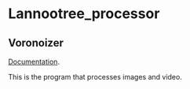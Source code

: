 # Lannootree_processor

## Voronoizer

[Documentation](./voronoizer/README.md).

This is the program that processes images and video. 


